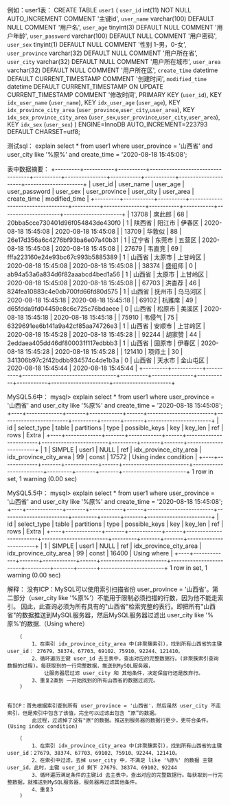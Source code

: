 例如：user1表：
	CREATE TABLE `user1` (
	  `user_id` int(11) NOT NULL AUTO_INCREMENT COMMENT '主键id',
	  `user_name` varchar(100) DEFAULT NULL COMMENT '用户名',
	  `user_age` tinyint(3) DEFAULT NULL COMMENT '用户年龄',
	  `user_password` varchar(100) DEFAULT NULL COMMENT '用户密码',
	  `user_sex` tinyint(1) DEFAULT NULL COMMENT '性别 1-男，0-女',
	  `user_province` varchar(32) DEFAULT NULL COMMENT '用户所在省',
	  `user_city` varchar(32) DEFAULT NULL COMMENT '用户所在城市',
	  `user_area` varchar(32) DEFAULT NULL COMMENT '用户所在区',
	  `create_time` datetime DEFAULT CURRENT_TIMESTAMP COMMENT '创建时间',
	  `modified_time` datetime DEFAULT CURRENT_TIMESTAMP ON UPDATE CURRENT_TIMESTAMP COMMENT '修改时间',
	  PRIMARY KEY (`user_id`),
	  KEY `idx_user_name` (`user_name`),
	  KEY `idx_user_age` (`user_age`),
	  KEY `idx_province_city_area` (`user_province`,`user_city`,`user_area`),
	  KEY `idx_sex_province_city_area` (`user_sex`,`user_province`,`user_city`,`user_area`),
	  KEY `idx_sex` (`user_sex`)
	) ENGINE=InnoDB AUTO_INCREMENT=223793 DEFAULT CHARSET=utf8;
		
测试sql：
	explain select * from user1 where user_province = '山西省' and user_city like '%原%'  and create_time = '2020-08-18 15:45:08';
	
表中数据摘要：
	+---------+-----------+----------+----------------------------------+----------+---------------+-----------+-----------+---------------------+---------------------+
	| user_id | user_name | user_age | user_password                    | user_sex | user_province | user_city | user_area | create_time         | modified_time       |
	+---------+-----------+----------+----------------------------------+----------+---------------+-----------+-----------+---------------------+---------------------+
	|   13708 | 席此郎    |       68 | 20bba5cce730401d96f054843de430f0 |        1 | 陕西省        | 阳江市    | 伊春区    | 2020-08-18 15:45:08 | 2020-08-18 15:45:08 |
	|   13709 | 华敦似    |       88 | 26e17d356a6c4276bf93ba6e07a40b31 |        1 | 辽宁省        | 东莞市    | 五营区    | 2020-08-18 15:45:08 | 2020-08-18 15:45:08 |
	|   27679 | 韦直竞    |       69 | fffa223160e24e93bc67c993b5885389 |        1 | 山西省        | 太原市    | 上甘岭区  | 2020-08-18 15:45:08 | 2020-08-18 15:45:08 |
	|   38374 | 盛组师    |        0 | ab94a53a6a834d6f82aaabcd4bed1a56 |        1 | 山西省        | 太原市    | 上甘岭区  | 2020-08-18 15:45:08 | 2020-08-18 15:45:08 |
	|   67703 | 洪杳荐    |       46 | 824fea10883c4e0db700fd66fd80d575 |        1 | 山西省        | 抚州市    | 乌马河区  | 2020-08-18 15:45:18 | 2020-08-18 15:45:18 |
	|   69102 | 杭雅席    |       49 | d65fdda9fd04459c8c6c725c76bdaeee |        0 | 山西省        | 松原市    | 美溪区    | 2020-08-18 15:45:18 | 2020-08-18 15:45:18 |
	|   75910 | 韦侵气    |       75 | 6329691ee6b141a9a42cf85aa74726e3 |        1 | 山西省        | 安顺市    | 上甘岭区  | 2020-08-18 15:45:28 | 2020-08-18 15:45:28 |
	|   92244 | 胡家赞    |       44 | 2eddaea405dd46df800031f117edbbb3 |        1 | 山西省        | 固原市    | 伊春区    | 2020-08-18 15:45:28 | 2020-08-18 15:45:28 |
	|  121410 | 项师土    |       30 | 341306b97c2f42bdbb934574c4de1b3a |        0 | 山西省        | 天水市    | 金山屯区  | 2020-08-18 15:45:44 | 2020-08-18 15:45:44 |
	+---------+-----------+----------+----------------------------------+----------+---------------+-----------+-----------+---------------------+---------------------+
	
MySQL5.6中：
	mysql> explain select * from user1 where user_province = '山西省' and user_city like '%原%'  and create_time = '2020-08-18 15:45:08';
	+----+-------------+-------+------------+------+------------------------+------------------------+---------+-------+-------+-----------------------+
	| id | select_type | table | partitions | type | possible_keys          | key                    | key_len | ref   | rows  | Extra                 |
	+----+-------------+-------+------------+------+------------------------+------------------------+---------+-------+-------+-----------------------+
	|  1 | SIMPLE      | user1 | NULL       | ref  | idx_province_city_area | idx_province_city_area | 99      | const | 17572 | Using index condition |
	+----+-------------+-------+------------+------+------------------------+------------------------+---------+-------+-------+-----------------------+
	1 row in set, 1 warning (0.00 sec)

MySQL5.5中：
	mysql> explain select * from user1 where user_province = '山西省' and user_city like '%原%' and create_time = '2020-08-18 15:45:08';
	+----+-------------+-------+------------+------+------------------------+------------------------+---------+-------+-------+-----------------------+
	| id | select_type | table | partitions | type | possible_keys          | key                    | key_len | ref   | rows  | Extra                 |
	+----+-------------+-------+------------+------+------------------------+------------------------+---------+-------+-------+-----------------------+
	|  1 | SIMPLE      | user1 | NULL       | ref  | idx_province_city_area | idx_province_city_area | 99      | const | 16400 | Using where           |
	+----+-------------+-------+------------+------+------------------------+------------------------+---------+-------+-------+-----------------------+
	1 row in set, 1 warning (0.00 sec)
	
解释：
	没有ICP：MySQL可以使用索引扫描省份 user_province = '山西省'。第二部分（user_city like '%原%'）不能用于限制必须扫描的行数，因为他不能走索引。
	因此，此查询必须为所有具有的"山西省"检索完整的表行。即把所有"山西省"的数据推送到MySQL服务器，然后MySQL服务器过滤出 user_city like '%原%'的数据.（Using where）

		(
			1、在索引 idx_province_city_area 中(非聚簇索引)，找到所有山西省的主键 user_id： 27679、38374、67703、69102、75910、92244、121410。
			2、循环遍历主键 user_id 去主表中，查出对应的完整数据行。(非聚簇索引查询数据的过程)。每获取到的一行完整数据，推送到MySQL服务器，
				让服务器层过滤 user_city 和 其他条件，决定保留行还是放弃行。
			3、重复2直到 一开始找到的所有山西省的数据过滤完。
		)


	有ICP：首先根据索引查到所有 user_province = '山西省'，然后虽然 user_city 不走索引，但是索引中包含了该值，完全可以过滤出包含 “原”的数据。
			此过程，过滤掉了没有"原"的数据。推送到服务器的数据行更少，更符合条件。(Using index condition)
			
		(
			1、在索引 idx_province_city_area 中(非聚簇索引)，找到所有山西省的主键 user_id：27679、38374、67703、69102、75910、92244、121410。
			2、在索引中过滤，去掉 user_city 中，不满足 like '%原%' 的数据 主键 user_id，此时，主键 user_id 剩下 27679、38374、69102、92244
			3、循环遍历满足条件的主键id 去主表中，查出对应的完整数据行。每获取到一行完整数据，就推送到MySQL服务器，服务器再过滤其他条件。
			4、重复3
		)
